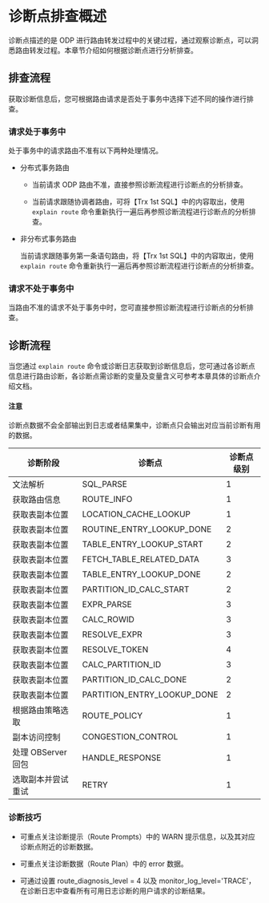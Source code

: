 # 诊断点排查概述

诊断点描述的是 ODP 进行路由转发过程中的关键过程，通过观察诊断点，可以洞悉路由转发过程。本章节介绍如何根据诊断点进行分析排查。

## 排查流程

获取诊断信息后，您可根据路由请求是否处于事务中选择下述不同的操作进行排查。

### 请求处于事务中

处于事务中的请求路由不准有以下两种处理情况。

* 分布式事务路由
  
  * 当前请求 ODP 路由不准，直接参照诊断流程进行诊断点的分析排查。
  
  * 当前请求跟随协调者路由，可将【Trx 1st SQL】中的内容取出，使用 `explain route` 命令重新执行一遍后再参照诊断流程进行诊断点的分析排查。

* 非分布式事务路由
  
  当前请求跟随事务第一条语句路由，将【Trx 1st SQL】中的内容取出，使用 `explain route` 命令重新执行一遍后再参照诊断流程进行诊断点的分析排查。

### 请求不处于事务中

当路由不准的请求不处于事务中时，您可直接参照诊断流程进行诊断点的分析排查。

## 诊断流程

当您通过 `explain route` 命令或诊断日志获取到诊断信息后，您可通过各诊断点信息进行路由诊断，各诊断点需诊断的变量及变量含义可参考本章具体的诊断点介绍文档。

<main id="notice" type='notice'>
  <h4>注意</h4>
  <p>诊断点数据不会全部输出到日志或者结果集中，诊断点只会输出对应当前诊断有用的数据。</p>
</main>

|  诊断阶段      |  诊断点                   |  诊断点级别  |
|----------------|--------------------------|-------------|
| 文法解析         | SQL_PARSE               | 1          |
| 获取路由信息     | ROUTE_INFO               | 1          |
| 获取表副本位置   | LOCATION_CACHE_LOOKUP     | 1         |
| 获取表副本位置   | ROUTINE_ENTRY_LOOKUP_DONE | 2         |
| 获取表副本位置   | TABLE_ENTRY_LOOKUP_START  | 2         |
| 获取表副本位置   | FETCH_TABLE_RELATED_DATA  | 3         |
| 获取表副本位置   | TABLE_ENTRY_LOOKUP_DONE   | 2         |
| 获取表副本位置   | PARTITION_ID_CALC_START   | 2         |
| 获取表副本位置   | EXPR_PARSE                | 3         |
| 获取表副本位置   | CALC_ROWID                | 3         |
| 获取表副本位置   | RESOLVE_EXPR              | 3         |
| 获取表副本位置   | RESOLVE_TOKEN             | 4         |
| 获取表副本位置   | CALC_PARTITION_ID         | 3         |
| 获取表副本位置   | PARTITION_ID_CALC_DONE    | 2         |
| 获取表副本位置   | PARTITION_ENTRY_LOOKUP_DONE  | 2  |
| 根据路由策略选取 | ROUTE_POLICY               | 1  |
| 副本访问控制     | CONGESTION_CONTROL         | 1  |
| 处理 OBServer 回包   | HANDLE_RESPONSE       | 1  |
| 选取副本并尝试重试   | RETRY                 | 1  |

### 诊断技巧

* 可重点关注诊断提示（Route Prompts）中的 WARN 提示信息，以及其对应诊断点附近的诊断数据。

* 可重点关注诊断数据（Route Plan）中的 error 数据。

* 可通过设置 route_diagnosis_level = 4 以及 monitor_log_level='TRACE'，在诊断日志中查看所有可用日志诊断的用户请求的诊断结果。
  <!-- route_diagnosis_level 的详细介绍请参见 [route_diagnosis_level]()；monitor_log_level 的详细介绍请参见 [monitor_log_level]()。 -->
